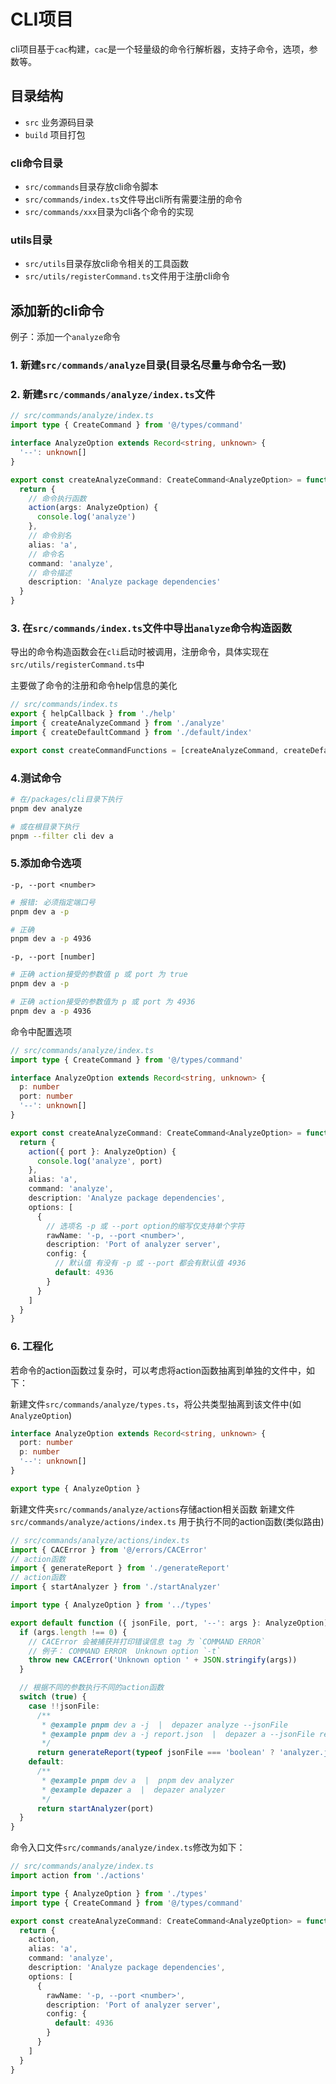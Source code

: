 # CLI项目

cli项目基于`cac`构建，`cac`是一个轻量级的命令行解析器，支持子命令，选项，参数等。

## 目录结构

- `src` 业务源码目录
- `build` 项目打包

### cli命令目录

- `src/commands`目录存放cli命令脚本
- `src/commands/index.ts`文件导出cli所有需要注册的命令
- `src/commands/xxx`目录为cli各个命令的实现

### utils目录

- `src/utils`目录存放cli命令相关的工具函数
- `src/utils/registerCommand.ts`文件用于注册cli命令

## 添加新的cli命令

例子：添加一个`analyze`命令

### 1. 新建`src/commands/analyze`目录(目录名尽量与命令名一致)

### 2. 新建`src/commands/analyze/index.ts`文件

```ts
// src/commands/analyze/index.ts
import type { CreateCommand } from '@/types/command'

interface AnalyzeOption extends Record<string, unknown> {
  '--': unknown[]
}

export const createAnalyzeCommand: CreateCommand<AnalyzeOption> = function () {
  return {
    // 命令执行函数
    action(args: AnalyzeOption) {
      console.log('analyze')
    },
    // 命令别名
    alias: 'a',
    // 命令名
    command: 'analyze',
    // 命令描述
    description: 'Analyze package dependencies'
  }
}
```

### 3. 在`src/commands/index.ts`文件中导出`analyze`命令构造函数

导出的命令构造函数会在`cli`启动时被调用，注册命令，具体实现在`src/utils/registerCommand.ts`中

主要做了命令的注册和命令help信息的美化

```ts
// src/commands/index.ts
export { helpCallback } from './help'
import { createAnalyzeCommand } from './analyze'
import { createDefaultCommand } from './default/index'

export const createCommandFunctions = [createAnalyzeCommand, createDefaultCommand]
```

### 4.测试命令

```bash
# 在/packages/cli目录下执行
pnpm dev analyze

# 或在根目录下执行
pnpm --filter cli dev a
```

### 5.添加命令选项

`-p, --port <number>`

```bash
# 报错: 必须指定端口号
pnpm dev a -p

# 正确
pnpm dev a -p 4936
```

`-p, --port [number]`

```bash
# 正确 action接受的参数值 p 或 port 为 true
pnpm dev a -p

# 正确 action接受的参数值为 p 或 port 为 4936
pnpm dev a -p 4936
```

命令中配置选项

```ts
// src/commands/analyze/index.ts
import type { CreateCommand } from '@/types/command'

interface AnalyzeOption extends Record<string, unknown> {
  p: number
  port: number
  '--': unknown[]
}

export const createAnalyzeCommand: CreateCommand<AnalyzeOption> = function () {
  return {
    action({ port }: AnalyzeOption) {
      console.log('analyze', port)
    },
    alias: 'a',
    command: 'analyze',
    description: 'Analyze package dependencies',
    options: [
      {
        // 选项名 -p 或 --port option的缩写仅支持单个字符
        rawName: '-p, --port <number>',
        description: 'Port of analyzer server',
        config: {
          // 默认值 有没有 -p 或 --port 都会有默认值 4936
          default: 4936
        }
      }
    ]
  }
}
```

### 6. 工程化

若命令的action函数过复杂时，可以考虑将action函数抽离到单独的文件中，如下：

新建文件`src/commands/analyze/types.ts`，将公共类型抽离到该文件中(如`AnalyzeOption`)

```ts
interface AnalyzeOption extends Record<string, unknown> {
  port: number
  p: number
  '--': unknown[]
}

export type { AnalyzeOption }
```

新建文件夹`src/commands/analyze/actions`存储action相关函数
新建文件`src/commands/analyze/actions/index.ts` 用于执行不同的action函数(类似路由)

```ts
// src/commands/analyze/actions/index.ts
import { CACError } from '@/errors/CACError'
// action函数
import { generateReport } from './generateReport'
// action函数
import { startAnalyzer } from './startAnalyzer'

import type { AnalyzeOption } from '../types'

export default function ({ jsonFile, port, '--': args }: AnalyzeOption) {
  if (args.length !== 0) {
    // CACError 会被捕获并打印错误信息 tag 为 `COMMAND ERROR`
    // 例子： COMMAND ERROR  Unknown option `-t`
    throw new CACError('Unknown option ' + JSON.stringify(args))
  }

  // 根据不同的参数执行不同的action函数
  switch (true) {
    case !!jsonFile:
      /**
       * @example pnpm dev a -j  |  depazer analyze --jsonFile
       * @example pnpm dev a -j report.json  |  depazer a --jsonFile report.json
       */
      return generateReport(typeof jsonFile === 'boolean' ? 'analyzer.json' : jsonFile)
    default:
      /**
       * @example pnpm dev a  |  pnpm dev analyzer
       * @example depazer a  |  depazer analyzer
       */
      return startAnalyzer(port)
  }
}
```

命令入口文件`src/commands/analyze/index.ts`修改为如下：

```ts
// src/commands/analyze/index.ts
import action from './actions'

import type { AnalyzeOption } from './types'
import type { CreateCommand } from '@/types/command'

export const createAnalyzeCommand: CreateCommand<AnalyzeOption> = function () {
  return {
    action,
    alias: 'a',
    command: 'analyze',
    description: 'Analyze package dependencies',
    options: [
      {
        rawName: '-p, --port <number>',
        description: 'Port of analyzer server',
        config: {
          default: 4936
        }
      }
    ]
  }
}
```
